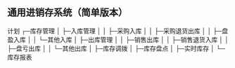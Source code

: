 ## 通用进销存系统（简单版本）
计划
┌─库存管理
│  ├─入库管理
│  │  ├─采购入库
│  │  ├─采购退货出库
│  │  ├─盘盈入库
│  │  └─其他入库
│  ├─出库管理
│  │  ├─销售出库
│  │  ├─销售退货入库
│  │  ├─盘亏出库
│  │  └─其他出库
│  ├─库存调拨
│  ├─库存盘点
│  ├─实时库存
│  └─库存报表
